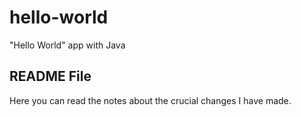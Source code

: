# hello-world
"Hello World" app with Java
## README File
Here you can read the notes about the crucial changes I have made.